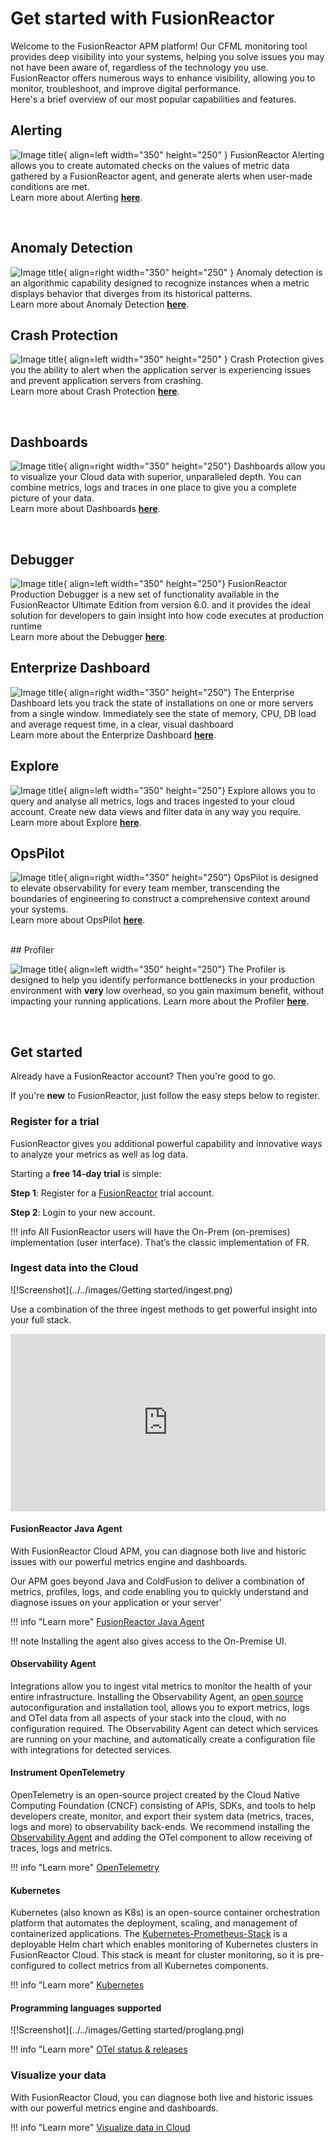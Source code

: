 # Get started with FusionReactor 

Welcome to the FusionReactor APM platform! Our CFML monitoring tool provides deep visibility into your systems, helping you solve issues you may not have been aware of, regardless of the technology you use. FusionReactor offers numerous ways to enhance visibility, allowing you to monitor, troubleshoot, and improve digital performance. 
<br>
Here's a brief overview of our most popular capabilities and features.


## Alerting 

![Image title](../images/Getting-started/GSalert.png){ align=left width="350" height="250" } FusionReactor Alerting allows  you to create automated checks on the values of metric data gathered by a FusionReactor agent, and generate  alerts when user-made conditions are  met. <br>  Learn more about Alerting **[here](/Cloud/guides/dashboards/)**.

<br>

## Anomaly Detection

![Image title](../images/Getting-started/AD1.png){ align=right width="350" height="250" } Anomaly detection is an algorithmic capability designed to recognize instances when a metric displays behavior that diverges from its historical patterns.  <br>  Learn more about Anomaly Detection **[here](/Cloud/guides/dashboards/)**.


## Crash Protection

![Image title](../images/Getting-started/CrashP.png){ align=left width="350" height="250" } Crash Protection gives you the ability to alert when the application server is experiencing issues and prevent application servers from crashing.<br>  Learn more about Crash Protection **[here](/Cloud/guides/dashboards/)**.

<br>

## Dashboards 


![Image title](../images/Getting-started/dashboards.png){ align=right width="350" height="250"} Dashboards allow you to visualize your Cloud data with superior, unparalleled depth. You can combine metrics, logs and traces in one place to give you a complete picture of your data.<br> Learn more about Dashboards **[here](/Cloud/guides/alerting/)**.

<br>

## Debugger


![Image title](../images/Getting-started/debug.png){ align=left width="350" height="250"} FusionReactor Production Debugger is a new set of functionality available in the FusionReactor Ultimate Edition from version 6.0. and it provides the ideal solution for developers to gain insight into how code executes at production runtime <br> Learn more about the Debugger **[here](#)**.


## Enterprize Dashboard


![Image title](../images/Getting-started/ED1.png){ align=right width="350" height="250"} The Enterprise Dashboard lets you track the state of installations on one or more servers from a single window. Immediately see the state of memory, CPU, DB load and average request time, in a clear, visual dashboard <br> Learn more about the Enterprize Dashboard **[here](#)**. 

## Explore
![Image title](../images/Getting-started/explore.png){ align=left width="350" height="250"} Explore allows you to query and analyse all metrics, logs and traces ingested to your cloud account. Create new data views and filter data in any way you require. <br> Learn more about Explore **[here](#)**. 


## OpsPilot 
![Image title](../images/Getting-started/OP.png){ align=right width="350" height="250"} OpsPilot is designed to elevate observability for every team member, transcending the boundaries of engineering to construct a comprehensive context around your systems. <br> Learn more about OpsPilot **[here](#)**. 


<br>
## Profiler

![Image title](../images/Getting-started/profiler.png){ align=left width="350" height="250"} The Profiler is designed to help you identify performance bottlenecks in your production environment with **very** low overhead, so you gain maximum benefit, without impacting your running applications. Learn more about the Profiler **[here](#)**. 

<br>

## Get started

Already have a FusionReactor account? Then you're good to go.  

If you're **new** to FusionReactor, just follow the easy steps below to register.


### Register for a trial

FusionReactor gives you additional powerful capability and innovative ways to analyze your metrics as well as log data. 
  
Starting a **free 14-day trial** is simple: 

 **Step 1**: Register for a [FusionReactor](https://app.fusionreactor.io/auth/register) trial account.
 
 **Step 2**:  Login to your new account.


!!! info
    All FusionReactor  users will have the On-Prem (on-premises) implementation (user interface). That’s the classic implementation of FR.  



### Ingest data into the Cloud

![!Screenshot](../../images/Getting started/ingest.png)

Use a combination of the three ingest methods to get powerful insight into your full stack.



<div style="padding:56.25% 0 0 0;position:relative;"><iframe src="https://player.vimeo.com/video/870988379?badge=0&amp;autopause=0&amp;quality_selector=1&amp;progress_bar=1&amp;player_id=0&amp;app_id=58479" frameborder="0" allow="autoplay; fullscreen; picture-in-picture" style="position:absolute;top:0;left:0;width:100%;height:100%;" title="FusionReactor quickstart guide"></iframe></div><script src="https://player.vimeo.com/api/player.js"></script>

#### FusionReactor Java Agent

With FusionReactor Cloud APM, you can diagnose both live and historic issues with our powerful metrics engine and dashboards.

Our APM goes beyond Java and ColdFusion to deliver a combination of metrics, profiles, logs, and code enabling you to quickly understand and diagnose issues on your application or your server'


!!! info "Learn more"
    [FusionReactor Java Agent](/Getting-started/GSFRJA/)

!!! note
    Installing the agent also gives access to the On-Premise UI.

#### Observability Agent

Integrations allow you to ingest vital metrics to monitor the health of your entire infrastructure. Installing the Observability Agent, an [open source](https://github.com/intergral/observability-agent/releases) autoconfiguration and installation tool, allows you to export metrics, logs and OTel data from all aspects of your stack into the cloud, with no configuration required. The Observability Agent can detect which services are running on your machine, and automatically create a configuration file with integrations for detected services.


#### Instrument OpenTelemetry

OpenTelemetry is an open-source project created by the Cloud Native Computing Foundation (CNCF) consisting of APIs, SDKs, and tools to help developers create, monitor, and export their system data (metrics, traces, logs and more) to observability back-ends. We recommend installing the [Observability Agent](/Cloud/integrations/Metric-Integrations/) and adding the OTel component to allow receiving of traces, logs and metrics.

!!! info "Learn more"
    [OpenTelemetry](https://opentelemetry.io/docs/getting-started/)


#### Kubernetes

Kubernetes (also known as K8s) is an open-source container orchestration platform that automates the deployment, scaling, and management of containerized applications. The [Kubernetes-Prometheus-Stack](https://github.com/prometheus-community/helm-charts/tree/main/charts/kube-prometheus-stack) is a deployable Helm chart which enables monitoring of Kubernetes clusters in FusionReactor Cloud. This stack is meant for cluster monitoring, so it is pre-configured to collect metrics from all Kubernetes components.

!!! info "Learn more"
    [Kubernetes](/Cloud/platform-integrations/shippingK8stoFR/)

#### Programming languages supported

![!Screenshot](../../images/Getting started/proglang.png)

!!! info "Learn more"
    [OTel status & releases](https://opentelemetry.io/docs/instrumentation/#status-and-release)



### Visualize your data

With FusionReactor Cloud, you can diagnose both live and historic issues with our powerful metrics engine and dashboards. 

!!! info "Learn more"
    [Visualize data in Cloud](/Getting-started/DVCloud/)


<br>
